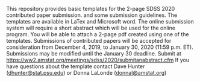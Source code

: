  This repository provides basic templates for the 2-page SDSS 2020 contributed paper submission.
and some submission guidelines.
The templates are available in LaTex and Microsoft word.
The online submission system will require a short abstract which will be used for the online program. You will be able to
attach a 2-page pdf created using one of the templates.
Submissions of contributed papers will be accepted for consideration from December 4, 2019, to January 30, 2020 (11:59 p.m. ET).
Submissions may be modified until the January 30 deadline.
Submit at https://ww2.amstat.org/meetings/sdss/2020/submitanabstract.cfm
If you have questions about the template contact Dave Hunter (dhunter@stat.psu.edu) or Donna LaLonde (donnal@amstat.org)
